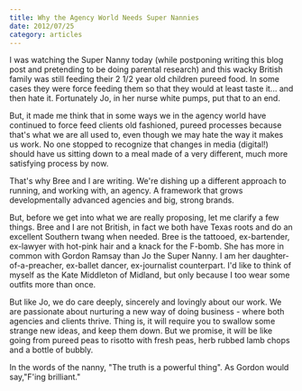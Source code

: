 ```yaml
---
title: Why the Agency World Needs Super Nannies 
date: 2012/07/25
category: articles
---
```


I was watching the Super Nanny today (while postponing writing this blog
post and pretending to be doing parental research) and this wacky
British family was still feeding their 2 1/2 year old children pureed
food. In some cases they were force feeding them so that they would at
least taste it... and then hate it. Fortunately Jo, in her nurse white
pumps, put that to an end. 

But, it made me think that in some ways we in the agency world have
continued to force feed clients old fashioned, pureed processes because
that's what we are all used to, even though we may hate the way it makes
us work. No one stopped to recognize that changes in media (digital!)
should have us sitting down to a meal made of a very different, much
more satisfying process by now. 

That's why Bree and I are writing. We're dishing up a different approach
to running, and working with, an agency. A framework that grows
developmentally advanced agencies and big, strong brands. 

But, before we get into what we are really proposing, let me clarify a
few things. Bree and I are not British, in fact we both have Texas roots
and do an excellent Southern twang when needed. Bree is the tattooed,
ex-bartender, ex-lawyer with hot-pink hair and a knack for the F-bomb.
She has more in common with Gordon Ramsay than Jo the Super Nanny. I am
her daughter-of-a-preacher, ex-ballet dancer, ex-journalist counterpart.
I'd like to think of myself as the Kate Middleton of Midland, but only
because I too wear some outfits more than once.

But like Jo, we do care deeply, sincerely and lovingly about our work.
We are passionate about nurturing a new way of doing business - where
both agencies and clients thrive. Thing is, it will require you to
swallow some strange new ideas, and keep them down. But we promise, it
will be like going from pureed peas to risotto with fresh peas, herb
rubbed lamb chops and a bottle of bubbly.

In the words of the nanny, "The truth is a powerful thing". 
As Gordon would say,"F'ing brilliant." 

